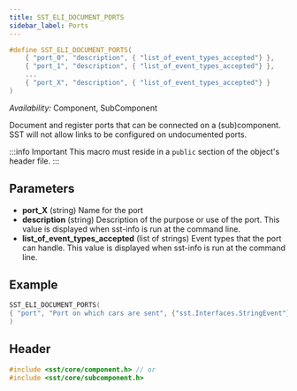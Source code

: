 ```yaml
---
title: SST_ELI_DOCUMENT_PORTS
sidebar_label: Ports
---
```

```cpp
#define SST_ELI_DOCUMENT_PORTS( 
    { "port_0", "description", { "list_of_event_types_accepted"} },
    { "port_1", "description", { "list_of_event_types_accepted"} },
    ...
    { "port_X", "description", { "list_of_event_types_accepted"} }
)
```

*Availability:* Component, SubComponent

Document and register ports that can be connected on a (sub)component. SST will not allow links to be configured on undocumented ports.

:::info Important
This macro must reside in a `public` section of the object's header file.
:::

## Parameters
* **port_X** (string) Name for the port
* **description** (string) Description of the purpose or use of the port. This value is displayed when sst-info is run at the command line.
* **list_of_event_types_accepted** (list of strings) Event types that the port can handle. This value is displayed when sst-info is run at the command line.

## Example

```cpp
SST_ELI_DOCUMENT_PORTS(
{ "port", "Port on which cars are sent", {"sst.Interfaces.StringEvent"}}
)
```

## Header
```cpp
#include <sst/core/component.h> // or
#include <sst/core/subcomponent.h>
```
